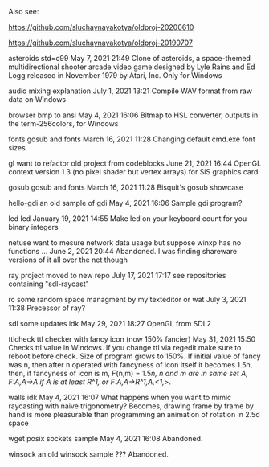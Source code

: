 Also see:

https://github.com/sluchaynayakotya/oldproj-20200610

https://github.com/sluchaynayakotya/oldproj-20190707

 asteroids
std=c99
May 7, 2021 21:49
Clone of asteroids, a space-themed multidirectional shooter arcade video game designed by Lyle Rains and Ed Logg released in November 1979 by Atari, Inc. Only for Windows

audio
mixing explanation
July 1, 2021 13:21
Compile WAV format from raw data on Windows

browser
bmp to ansi
May 4, 2021 16:06
Bitmap to HSL converter, outputs in the term-256colors, for Windows

fonts
gosub and fonts
March 16, 2021 11:28
Changing default cmd.exe font sizes

gl
want to refactor old project from codeblocks
June 21, 2021 16:44
OpenGL context version 1.3 (no pixel shader but vertex arrays) for SiS graphics card

gosub
gosub and fonts
March 16, 2021 11:28
Bisquit's gosub showcase

hello-gdi
an old sample of gdi
May 4, 2021 16:06
Sample gdi program?

led
led
January 19, 2021 14:55
Make led on your keyboard count for you binary integers

netuse
want to mesure network data usage but suppose winxp has no functions …
June 2, 2021 20:44
Abandoned. I was finding shareware versions of it all over the net though

ray
project moved to new repo
July 17, 2021 17:17
see repositories containing "sdl-raycast"

rc
some random space managment by my texteditor or wat
July 3, 2021 11:38
Precessor of ray?

sdl
some updates idk
May 29, 2021 18:27
OpenGL from SDL2

ttlcheck
ttl checker with fancy icon (now 150% fancier)
May 31, 2021 15:50
Checks ttl value in Windows. If you change ttl via regedit make sure to reboot before check. Size of program grows to 150%. If initial value of fancy was n, then after n operated with fancyness of icon itself it becomes 1.5n, then, if fancyness of icon is m, F(n,m) = 1.5*n, n and m are in same set A, F:A,A->A if A is at least R^1, or F:A,A->R^1,A,<1,*>.

walls
idk
May 4, 2021 16:07
What happens when you want to mimic raycasting with naive trigonometry? Becomes, drawing frame by frame by hand is more pleasurable than programming an animation of rotation in 2.5d space

wget
posix sockets sample
May 4, 2021 16:08
Abandoned.

winsock
an old winsock sample
???
Abandoned.
